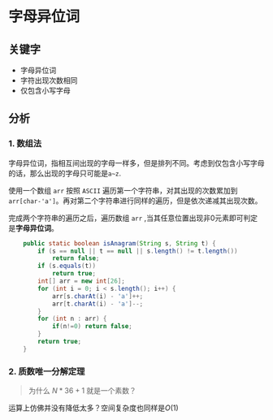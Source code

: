 # 字母异位词

## 关键字

- 字母异位词
- 字符出现次数相同
- 仅包含小写字母

## 分析

### 1. 数组法

字母异位词，指相互间出现的字母一样多，但是排列不同。考虑到仅包含小写字母的话，那么出现的字母只可能是`a~z`.

使用一个数组 `arr` 按照 `ASCII` 遍历第一个字符串，对其出现的次数累加到 `arr[char-'a']`。再对第二个字符串进行同样的遍历，但是依次递减其出现次数。

完成两个字符串的遍历之后，遍历数组 `arr` ,当其任意位置出现非0元素即可判定是**字母异位词**。

```Java
    public static boolean isAnagram(String s, String t) {
        if (s == null || t == null || s.length() != t.length())
            return false;
        if (s.equals(t))
            return true;
        int[] arr = new int[26];
        for (int i = 0; i < s.length(); i++) {
            arr[s.charAt(i) - 'a']++;
            arr[t.charAt(i) - 'a']--;
        }
        for (int n : arr) {
            if(n!=0) return false;
        }
        return true;
    }
```

### 2. 质数唯一分解定理

> 为什么 $N*36+1$ 就是一个素数？

运算上仿佛并没有降低太多？空间复杂度也同样是${O(1)}$
